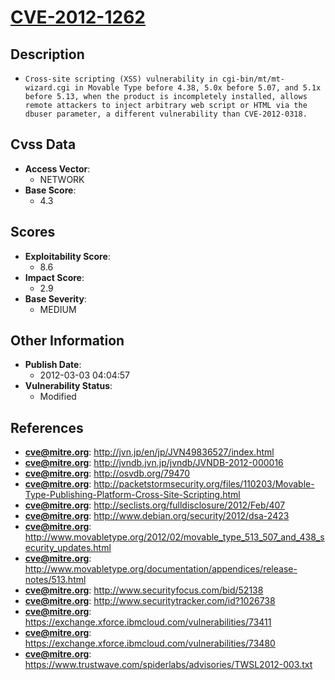 
# [CVE-2012-1262](http://jvn.jp/en/jp/JVN49836527/index.html)

## Description

- `Cross-site scripting (XSS) vulnerability in cgi-bin/mt/mt-wizard.cgi in Movable Type before 4.38, 5.0x before 5.07, and 5.1x before 5.13, when the product is incompletely installed, allows remote attackers to inject arbitrary web script or HTML via the dbuser parameter, a different vulnerability than CVE-2012-0318.`

## Cvss Data

- **Access Vector**:
  - NETWORK
- **Base Score**:
  - 4.3

## Scores

- **Exploitability Score**:
  - 8.6
- **Impact Score**:
  - 2.9
- **Base Severity**:
  - MEDIUM

## Other Information

- **Publish Date**:
  - 2012-03-03 04:04:57
- **Vulnerability Status**:
  - Modified

## References

- **cve@mitre.org**: http://jvn.jp/en/jp/JVN49836527/index.html
- **cve@mitre.org**: http://jvndb.jvn.jp/jvndb/JVNDB-2012-000016
- **cve@mitre.org**: http://osvdb.org/79470
- **cve@mitre.org**: http://packetstormsecurity.org/files/110203/Movable-Type-Publishing-Platform-Cross-Site-Scripting.html
- **cve@mitre.org**: http://seclists.org/fulldisclosure/2012/Feb/407
- **cve@mitre.org**: http://www.debian.org/security/2012/dsa-2423
- **cve@mitre.org**: http://www.movabletype.org/2012/02/movable_type_513_507_and_438_security_updates.html
- **cve@mitre.org**: http://www.movabletype.org/documentation/appendices/release-notes/513.html
- **cve@mitre.org**: http://www.securityfocus.com/bid/52138
- **cve@mitre.org**: http://www.securitytracker.com/id?1026738
- **cve@mitre.org**: https://exchange.xforce.ibmcloud.com/vulnerabilities/73411
- **cve@mitre.org**: https://exchange.xforce.ibmcloud.com/vulnerabilities/73480
- **cve@mitre.org**: https://www.trustwave.com/spiderlabs/advisories/TWSL2012-003.txt
